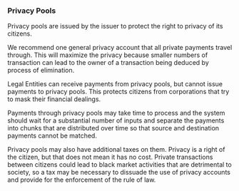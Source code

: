### Privacy Pools

Privacy pools are issued by the issuer to protect the right to privacy of its citizens.

We recommend one general privacy account that all private payments travel through. This will maximize the privacy because smaller numbers of transaction can lead to the owner of a transaction being deduced by process of elimination.

Legal Entities can receive payments from privacy pools, but cannot issue payments to privacy pools. This protects citizens from corporations that try to mask their financial dealings.

Payments through privacy pools may take time to process and the system should wait for a substantial number of inputs and separate the payments into chunks that are distributed over time so that source and destination payments cannot be matched.

Privacy pools may also have additional taxes on them. Privacy is a right of the citizen, but that does not mean it has no cost. Private transactions between citizens could lead to black market activities that are detrimental to society, so a tax may be necessary to dissuade the use of privacy accounts and provide for the enforcement of the rule of law.
